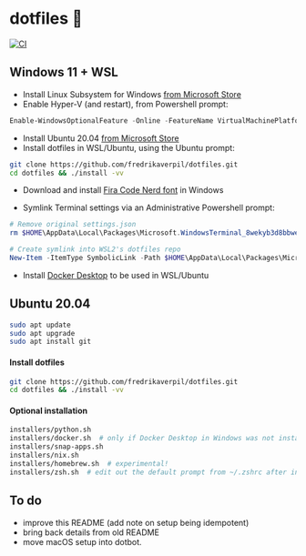 # dotfiles 🐚

[![CI](https://github.com/fredrikaverpil/dotfiles/actions/workflows/build.yml/badge.svg)](https://github.com/fredrikaverpil/dotfiles/actions/workflows/build.yml)

## Windows 11 + WSL

* Install Linux Subsystem for Windows [from Microsoft Store](https://www.microsoft.com/store/productId/9P9TQF7MRM4R)
* Enable Hyper-V (and restart), from Powershell prompt:

```powershell
Enable-WindowsOptionalFeature -Online -FeatureName VirtualMachinePlatform -NoRestart`
```

* Install Ubuntu 20.04 [from Microsoft Store](https://www.microsoft.com/store/productId/9N6SVWS3RX71)
* Install dotfiles in WSL/Ubuntu, using the Ubuntu prompt:

```bash
git clone https://github.com/fredrikaverpil/dotfiles.git
cd dotfiles && ./install -vv
```

* Download and install [Fira Code Nerd font](https://github.com/ryanoasis/nerd-fonts/releases/) in Windows

* Symlink Terminal settings via an Administrative Powershell prompt:

```powershell
# Remove original settings.json
rm $HOME\AppData\Local\Packages\Microsoft.WindowsTerminal_8wekyb3d8bbwe\LocalState\settings.json

# Create symlink into WSL2's dotfiles repo
New-Item -ItemType SymbolicLink -Path $HOME\AppData\Local\Packages\Microsoft.WindowsTerminal_8wekyb3d8bbwe\LocalState\settings.json -Value \\wsl.localhost\Ubuntu-20.04\home\fredrik\code\repos\dotfiles\_windows/terminal_settings.json
```

* Install [Docker Desktop](https://hub.docker.com/editions/community/docker-ce-desktop-windows/) to be used in WSL/Ubuntu

## Ubuntu 20.04

```bash
sudo apt update
sudo apt upgrade
sudo apt install git
```

#### Install dotfiles

```bash
git clone https://github.com/fredrikaverpil/dotfiles.git
cd dotfiles && ./install -vv
```

#### Optional installation

```bash
installers/python.sh
installers/docker.sh  # only if Docker Desktop in Windows was not installed
installers/snap-apps.sh
installers/nix.sh
installers/homebrew.sh  # experimental!
installers/zsh.sh  # edit out the default prompt from ~/.zshrc after installation
```

## To do

* improve this README (add note on setup being idempotent)
* bring back details from old README
* move macOS setup into dotbot.

